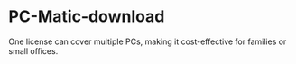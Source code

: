 # PC-Matic-download
One license can cover multiple PCs, making it cost-effective for families or small offices.
